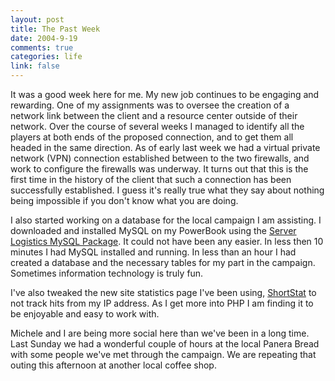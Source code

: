 ```yaml
--- 
layout: post
title: The Past Week
date: 2004-9-19
comments: true
categories: life
link: false
---
```

It was a good week here for me. My new job continues to be engaging and rewarding. One of my assignments was to oversee the creation of a network link between the client and a resource center outside of their network. Over the course of several weeks I managed to identify all the players at both ends of the proposed connection, and to get them all headed in the same direction. As of early last week we had a virtual private network (VPN) connection established between to the two firewalls, and work to configure the firewalls was underway. It turns out that this is the first time in the history of the client that such a connection has been successfully established. I guess it's really true what they say about nothing being impossible if you don't know what you are doing.

I also started working on a database for the local campaign I am assisting. I downloaded and installed MySQL on my PowerBook using the <a href="http://www.serverlogistics.com/mysql.php" title="Server Logistics MySQL">Server Logistics MySQL Package</a>. It could not have been any easier. In less then 10 minutes I had MySQL installed and running. In less than an hour I had created a database and the necessary tables for my part in the campaign. Sometimes information technology is truly fun.

I've also tweaked the new site statistics page I've been using, <a href="http://shortstat.shauninman.com" title="ShortStat">ShortStat</a> to not track hits from my IP address. As I get more into PHP I am finding it to be enjoyable and easy to work with.

Michele and I are being more social here than we've been in a long time. Last Sunday we had a wonderful couple of hours at the local Panera Bread with some people we've met through the campaign. We are repeating that outing this afternoon at another local coffee shop.
